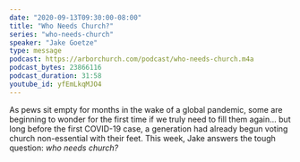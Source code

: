 ```yaml
---
date: "2020-09-13T09:30:00-08:00"
title: "Who Needs Church?"
series: "who-needs-church"
speaker: "Jake Goetze"
type: message
podcast: https://arborchurch.com/podcast/who-needs-church.m4a
podcast_bytes: 23866116
podcast_duration: 31:58
youtube_id: yfEmLkqMJO4
---
```


As pews sit empty for months in the wake of a global pandemic, some are beginning to wonder for the first time if we truly need to fill them again... but long before the first COVID-19 case, a generation had already begun voting church non-essential with their feet. This week, Jake answers the tough question: *who needs church?*
